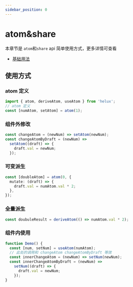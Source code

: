 ```yaml
---
sidebar_position: 0
---
```


# atom&share

本章节是 `atom`和`share` api 简单使用方式，更多详情可查看

- [基础用法](/helux/docs/api/atom-and-share/basic-usage)

## 使用方式

### atom 定义

```ts
import { atom, deriveAtom, useAtom } from 'helux';
// atom 定义
const [numAtom, setAtom] = atom(1);
```

### 组件外修改

```ts
const changeAtom = (newNum) => setAtom(newNum);
const changeAtomByDraft = (newNum) =>
  setAtom((draft) => {
    draft.val = newNum;
  });
```

### 可变派生

```ts
const [doubleAtom] = atom(0, {
  mutate: (draft) => {
    draft.val = numAtom.val * 2;
  },
});
```

### 全量派生

```ts
const doubuleResult = deriveAtom(() => numAtom.val * 2);
```

### 组件内使用

```ts
function Demo() {
  const [num, setNum] = useAtom(numAtom);
  // 此处的调用和 changeAtom changeAtomByDraft 等效
  const innerChangeAtom = (newNum) => setNum(newNum);
  const innerChangeAtomByDraft = (newNum) =>
    setNum((draft) => {
      draft.val = newNum;
    });
}
```
